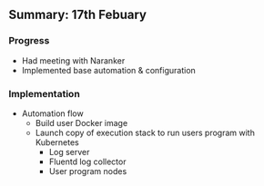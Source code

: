 Summary: 17th Febuary
-

### Progress
- Had meeting with Naranker
- Implemented base automation & configuration

### Implementation
- Automation flow
	- Build user Docker image
	- Launch copy of execution stack to run users program with Kubernetes
		- Log server
		- Fluentd log collector
		- User program nodes